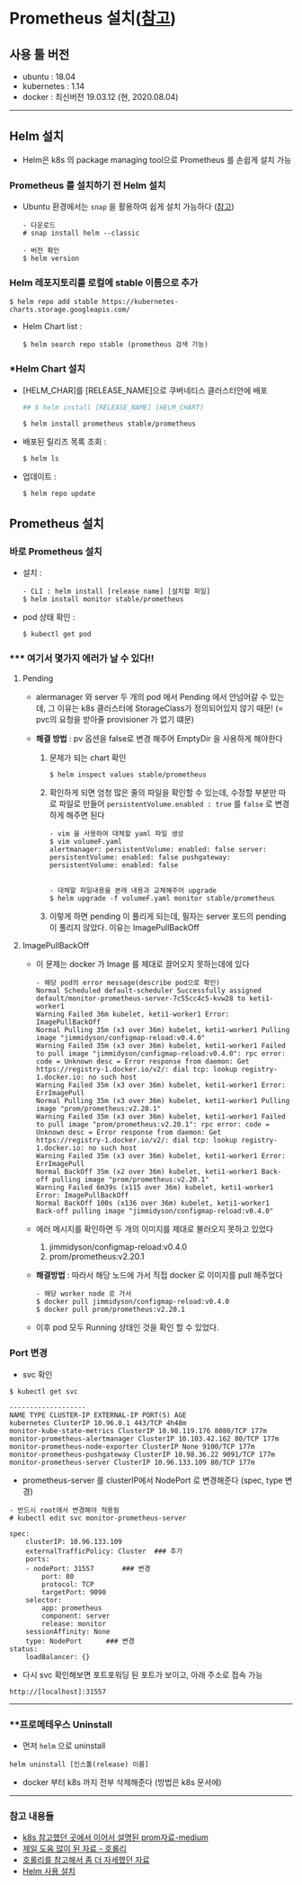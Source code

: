 # Prometheus 설치([참고](https://tommypagy.tistory.com/187))

## 사용 툴 버전

- ubuntu : 18.04
- kubernetes : 1.14
- docker : 최신버전 19.03.12 (현, 2020.08.04)



---

## Helm 설치

- Helm은 k8s 의 package managing tool으로 Prometheus 를 손쉽게 설치 가능



### Prometheus 를 설치하기 전 Helm 설치

- Ubuntu 환경에서는 `snap` 을 활용하여 쉽게 설치 가능하다 ([참고]([https://ssup2.github.io/record/Kubernetes_Helm_%EC%84%A4%EC%B9%98_Ubuntu_18.04/](https://ssup2.github.io/record/Kubernetes_Helm_설치_Ubuntu_18.04/)))

  ```
  - 다운로드
  # snap install helm --classic
  
  - 버전 확인
  $ helm version
  ```



### Helm 레포지토리를 로컬에 stable 이름으로 추가

```
$ helm repo add stable https://kubernetes-charts.storage.googleapis.com/
```

- Helm Chart list : 

  ```
  $ helm search repo stable (prometheus 검색 가능)
  ```



### *Helm Chart 설치

- [HELM_CHAR]를 [RELEASE_NAME]으로 쿠버네티스 클러스터안에 배포

  ```bash
  ## $ helm install [RELEASE_NAME] [HELM_CHART]
  
  $ helm install prometheus stable/prometheus
  ```

- 배포된 릴리즈 목록 조회 : 

  ```
  $ helm ls
  ```

- 업데이트 : 

  ```
  $ helm repo update
  ```



## Prometheus 설치

### 바로 Prometheus 설치

- 설치 : 

  ```
  - CLI : helm install [release name] [설치할 파일]
  $ helm install monitor stable/prometheus
  ```

- pod 상태 확인 : 

  ```
  $ kubectl get pod
  ```



### *** 여기서 몇가지 에러가 날 수 있다!!

1. Pending 

   - alermanager 와 server 두 개의 pod 에서 Pending 에서 안넘어갈 수 있는데, 그 이유는 k8s 클러스터에 StorageClass가 정의되어있지 않기 때문! (= pvc의 요청을 받아줄 provisioner 가 없기 떄문)

   - **해결 방법** : pv 옵션을 false로 변경 해주어 EmptyDir 을 사용하게 해야한다

     1. 문제가 되는 chart 확인

        ```
        $ helm inspect values stable/prometheus
        ```

     2. 확인하게 되면 엄청 많은 줄의 파일을 확인할 수 있는데, 수정할 부분만 따로 파일로 만들어 `persistentVolume.enabled : true` 를 `false` 로 변경하게 해주면 된다

        ```
        - vim 을 사용하여 대체할 yaml 파일 생성
        $ vim volumeF.yaml
        alertmanager: persistentVolume: enabled: false server: persistentVolume: enabled: false pushgateway: 
        persistentVolume: enabled: false
        
        
        - 대체할 파일내용을 본래 내용과 교체해주어 upgrade
        $ helm upgrade -f volumeF.yaml monitor stable/prometheus
        
        ```

     3. 이렇게 하면 pending 이 풀리게 되는데, 필자는 server 포드의 pending 이 풀리지 않았다. 이유는 ImagePullBackOff

2. ImagePullBackOff

   - 이 문제는 docker 가 Image 를 제대로 끌어오지 못하는데에 있다

     ```
     - 해당 pod의 error message(describe pod으로 확인)
     Normal Scheduled default-scheduler Successfully assigned default/monitor-prometheus-server-7c55cc4c5-kvw28 to keti1-worker1
     Warning Failed 36m kubelet, keti1-worker1 Error: ImagePullBackOff
     Normal Pulling 35m (x3 over 36m) kubelet, keti1-worker1 Pulling image "jimmidyson/configmap-reload:v0.4.0"
     Warning Failed 35m (x3 over 36m) kubelet, keti1-worker1 Failed to pull image "jimmidyson/configmap-reload:v0.4.0": rpc error: code = Unknown desc = Error response from daemon: Get https://registry-1.docker.io/v2/: dial tcp: lookup registry-1.docker.io: no such host
     Warning Failed 35m (x3 over 36m) kubelet, keti1-worker1 Error: ErrImagePull
     Normal Pulling 35m (x3 over 36m) kubelet, keti1-worker1 Pulling image "prom/prometheus:v2.20.1"
     Warning Failed 35m (x3 over 36m) kubelet, keti1-worker1 Failed to pull image "prom/prometheus:v2.20.1": rpc error: code = Unknown desc = Error response from daemon: Get https://registry-1.docker.io/v2/: dial tcp: lookup registry-1.docker.io: no such host
     Warning Failed 35m (x3 over 36m) kubelet, keti1-worker1 Error: ErrImagePull
     Normal BackOff 35m (x2 over 36m) kubelet, keti1-worker1 Back-off pulling image "prom/prometheus:v2.20.1"
     Warning Failed 6m39s (x115 over 36m) kubelet, keti1-worker1 Error: ImagePullBackOff
     Normal BackOff 100s (x136 over 36m) kubelet, keti1-worker1 Back-off pulling image "jimmidyson/configmap-reload:v0.4.0"
     ```

   - 에러 메시지를 확인하면 두 개의 이미지를 제대로 불러오지 못하고 있었다

     1. jimmidyson/configmap-reload:v0.4.0
     2. prom/prometheus:v2.20.1

   - **해결방법** : 따라서 해당 노드에 가서 직접 docker 로 이미지를 pull 해주었다

     ```
     - 해당 worker node 로 가서
     $ docker pull jimmidyson/configmap-reload:v0.4.0
     $ docker pull prom/prometheus:v2.20.1
     ```

   - 이후 pod 모두 Running 상태인 것을 확인 할 수 있었다.



### Port 변경

- svc 확인

```
$ kubectl get svc

-------------------
NAME TYPE CLUSTER-IP EXTERNAL-IP PORT(S) AGE
kubernetes ClusterIP 10.96.0.1 443/TCP 4h48m
monitor-kube-state-metrics ClusterIP 10.98.119.176 8080/TCP 177m
monitor-prometheus-alertmanager ClusterIP 10.103.42.162 80/TCP 177m
monitor-prometheus-node-exporter ClusterIP None 9100/TCP 177m
monitor-prometheus-pushgateway ClusterIP 10.98.36.22 9091/TCP 177m
monitor-prometheus-server ClusterIP 10.96.133.109 80/TCP 177m
```



- prometheus-server 를 clusterIP에서 NodePort 로 변경해준다 (spec, type 변경)

```
- 반드시 root에서 변경해야 적용됨
# kubectl edit svc monitor-prometheus-server

spec:
	clusterIP: 10.96.133.109
	externalTrafficPolicy: Cluster 	### 추가
	ports:
	- nodePort: 31557		### 변경
		port: 80
		protocol: TCP
		targetPort: 9090
	selector:
		app: prometheus
		component: server
		release: monitor
	sessionAffinity: None
	type: NodePort		### 변경
status:
	loadBalancer: {}
```



- 다시 svc 확인해보면 포트포워딩 된 포트가 보이고, 아래 주소로 접속 가능

```
http://[localhost]:31557
```



---

### **프로메테우스 Uninstall

- 먼저 `helm` 으로 uninstall

```
helm uninstall [인스톨(release) 이름]
```

- docker 부터 k8s 까지 전부 삭제해준다 (방법은 k8s 문서에)



---

### 참고 내용들

- [k8s 참고했던 곳에서 이어서 설명된 prom자료-medium]([https://medium.com/finda-tech/prometheus%EB%9E%80-cf52c9a8785f](https://medium.com/finda-tech/prometheus란-cf52c9a8785f))
- [제일 도움 많이 된 자료 - 호롤리](https://gruuuuu.github.io/cloud/monitoring-02/#)
- [호롤리를 참고해서 좀 더 자세했던 자료](https://tommypagy.tistory.com/187)
- [Helm 사용 설치](https://waspro.tistory.com/588)



